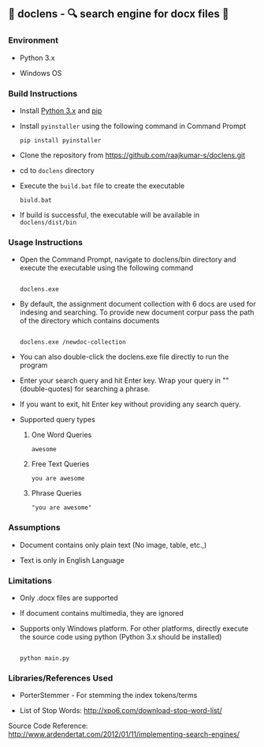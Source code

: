 ## :star2: doclens - :mag: search engine for docx files :star2:
  

### Environment

- Python 3.x

- Windows OS
  
### Build Instructions
- Install [Python 3.x](https://www.python.org/downloads/) and [pip](https://pip.pypa.io/en/stable/installing/#do-i-need-to-install-pip)

- Install `pyinstaller` using the following command in Command Prompt
    ```
    pip install pyinstaller
    ```

- Clone the repository from https://github.com/raajkumar-s/doclens.git

- cd to `doclens` directory

- Execute the `build.bat` file to create the executable
    ```
    biuld.bat
    ```

- If build is successful, the executable will be available in `doclens/dist/bin`


### Usage Instructions

- Open the Command Prompt, navigate to doclens/bin directory and execute the executable using the following command

  ```

  doclens.exe

  ```

- By default, the assignment document collection with 6 docs are used for indesing and searching. To provide new document corpur pass the path of the directory which contains documents

  ```

  doclens.exe /newdoc-collection

  ```

- You can also double-click the doclens.exe file directly to run the program

- Enter your search query and hit Enter key. Wrap your query in "" (double-quotes) for searching a phrase.

- If you want to exit, hit Enter key without providing any search query.

- Supported query types

  1) One Word Queries

      ```
      awesome
      ```

  2) Free Text Queries

      ```
      you are awesome
      ```

  3) Phrase Queries

      ```
      "you are awesome"
      ```


### Assumptions

- Document contains only plain text (No image, table, etc.,)

- Text is only in English Language
  

### Limitations

- Only .docx files are supported

- If document contains multimedia, they are ignored

- Supports only Windows platform. For other platforms, directly execute the source code using python (Python 3.x should be installed)

  ```

  python main.py

  ```


### Libraries/References Used

- PorterStemmer - For stemming the index tokens/terms

- List of Stop Words: http://xpo6.com/download-stop-word-list/

Source Code Reference: http://www.ardendertat.com/2012/01/11/implementing-search-engines/ 

